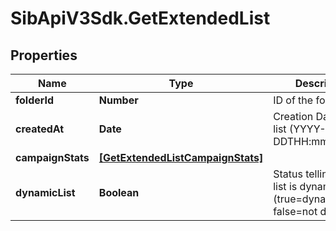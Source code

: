 # SibApiV3Sdk.GetExtendedList

## Properties
Name | Type | Description | Notes
------------ | ------------- | ------------- | -------------
**folderId** | **Number** | ID of the folder | 
**createdAt** | **Date** | Creation Date of the list (YYYY-MM-DDTHH:mm:ss.SSSZ) | 
**campaignStats** | [**[GetExtendedListCampaignStats]**](GetExtendedListCampaignStats.md) |  | [optional] 
**dynamicList** | **Boolean** | Status telling if the list is dynamic or not (true&#x3D;dynamic, false&#x3D;not dynamic) | [optional] 


